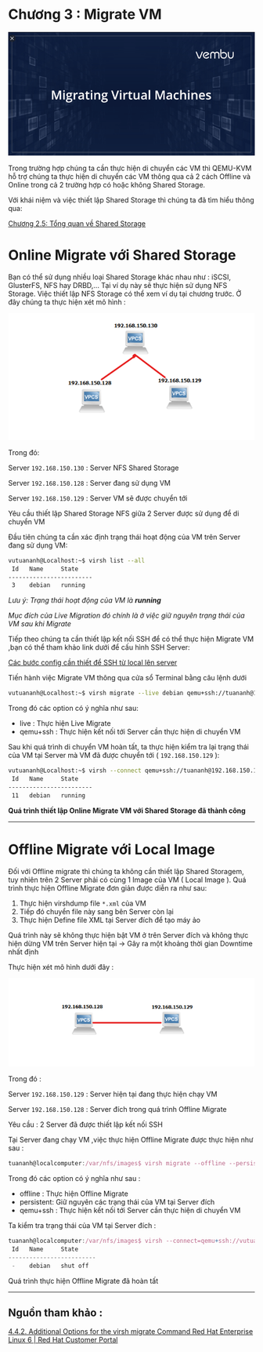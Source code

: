 # Chương 3 : Migrate VM

![Chuong-3-Migrate-VM/Untitled.png](Chuong-3-Migrate-VM/Untitled.png)

Trong trường hợp chúng ta cần thực hiện di chuyển các VM thì QEMU-KVM hỗ trợ chúng ta thực hiện di chuyển các VM thông qua cả 2 cách Offline và Online trong cả 2 trường hợp có hoặc không Shared Storage. 

Với khái niệm và việc thiết lập Shared Storage thì chúng ta đã tìm hiểu thông qua:

[Chương 2.5: Tổng quan về Shared Storage](https://github.com/tuananh2508/LinuxVcc/blob/master/Virtualization/QEMU%26KVM/KVM%26QEMU/Chuong-2.5-Tong-quan-Shared-Storage.md)

# Online Migrate với Shared Storage

Bạn có thể sử dụng nhiều loại Shared Storage khác nhau như : iSCSI, GlusterFS, NFS hay DRBD,... Tại ví dụ này sẽ thực hiện sử dụng NFS Storage. Việc thiết lập NFS Storage có thể xem ví dụ tại chương trước. Ở đây chúng ta thực hiện xét mô hình :

![Chuong-3-Migrate-VM/Annotation_2020-10-16_155007.png](Chuong-3-Migrate-VM/Annotation_2020-10-16_155007.png)

Trong đó:

Server `192.168.150.130` : Server NFS Shared Storage

Server `192.168.150.128` : Server đang sử dụng VM

Server `192.168.150.129` : Server VM sẽ được chuyển tới

Yêu cầu thiết lập Shared Storage NFS giữa 2 Server được sử dụng để di chuyển VM

Đầu tiên chúng ta cần xác định trạng thái hoạt động của VM trên Server đang sử dụng VM:

```bash
vutuananh@Localhost:~$ virsh list --all
 Id   Name     State
------------------------
 3    debian   running
```

*Lưu ý: Trạng thái hoạt động của VM là **running***

*Mục đích của Live Migration đó chính là ở việc giữ nguyên trạng thái của VM sau khi Migrate*

Tiếp theo chúng ta cần thiết lập kết nối SSH để có thể thực hiện Migrate VM ,bạn có thể tham khảo link dưới để cấu hình SSH Server:

[Các bước config cần thiết để SSH từ local lên server](https://viblo.asia/p/cac-buoc-config-can-thiet-de-ssh-tu-local-len-server-3Q75w9LMZWb)

Tiến hành việc Migrate VM thông qua cửa sổ Terminal bằng câu lệnh dưới

```bash
vutuananh@Localhost:~$ virsh migrate --live debian qemu+ssh://tuananh@192.168.150.129/system
```

Trong đó các option có ý nghĩa như sau:

- live : Thực hiện Live Migrate
- qemu+ssh : Thực hiện kết nối tới Server cần thực hiện di chuyển VM

Sau khi quá trình di chuyển VM hoàn tất, ta thực hiện kiểm tra lại trạng thái của VM tại Server mà VM đã được chuyển tới ( `192.168.150.129` ):

```bash
vutuananh@Localhost:~$ virsh --connect qemu+ssh://tuananh@192.168.150.129/system list --all
 Id   Name     State
------------------------
 11   debian   running
```

**Quá trình thiết lập Online Migrate VM với Shared Storage đã thành công**

---

# Offline Migrate với Local Image

Đối với Offline migrate thì chúng ta không cần thiết lập Shared Storagem, tuy nhiên trên 2 Server phải có cùng 1 Image của VM ( Local Image ). Quá trình thực hiện Offline Migrate đơn giản được diễn ra như sau:

1. Thực hiện virshdump file `*.xml` của VM 
2. Tiếp đó chuyển file này sang bên Server còn lại
3. Thực hiện Define file XML tại Server đích để tạo máy ảo

Quá trình này sẽ không thực hiện bật VM ở trên Server đích và không thực hiện dừng VM trên Server hiện tại → Gây ra một khoảng thời gian Downtime nhất định

Thực hiện xét mô hình dưới đây :

![Chuong-3-Migrate-VM/Untitled%201.png](Chuong-3-Migrate-VM/Untitled%201.png)

Trong đó :

Server `192.168.150.129` : Server hiện tại đang thực hiện chạy VM

Server `192.168.150.128` : Server đích trong quá trình Offline Migrate

Yêu cầu : 2 Server đã được thiết lập kết nối SSH

Tại Server đang chạy VM ,việc thực hiện Offline Migrate được thực hiện như sau :

```jsx
tuananh@localcomputer:/var/nfs/images$ virsh migrate --offline --persistent debian qemu+ssh://vutuananh@192.168.150.128/system
```

Trong đó các option có ý nghĩa như sau  :

- offline : Thực hiện Offline Migrate
- persistent: Giữ nguyên các trạng thái của VM tại Server đích
- qemu+ssh : Thực hiện kết nối tới Server cần thực hiện di chuyển VM

Ta kiểm tra trạng thái của VM tại Server đích :

```jsx
tuananh@localcomputer:/var/nfs/images$ virsh --connect=qemu+ssh://vutuananh@192.168.150.128/system list --all
 Id   Name     State
-------------------------
 -    debian   shut off
```

Quá trình thực hiện Offline Migrate đã hoàn tất

---

## Nguồn tham khảo :

[4.4.2. Additional Options for the virsh migrate Command Red Hat Enterprise Linux 6 | Red Hat Customer Portal](https://access.redhat.com/documentation/en-us/red_hat_enterprise_linux/6/html/virtualization_administration_guide/sub-sect-virsh-migration-arguments)
